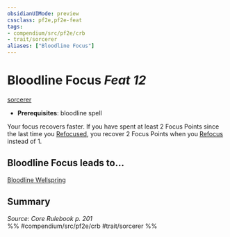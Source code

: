 ```yaml
---
obsidianUIMode: preview
cssclass: pf2e,pf2e-feat
tags:
- compendium/src/pf2e/crb
- trait/sorcerer
aliases: ["Bloodline Focus"]
---
```

# Bloodline Focus  *Feat 12*  
[sorcerer](Reference/Rules/Traits/sorcerer.md "Sorcerer Class Trait")  

- **Prerequisites**: bloodline spell

Your focus recovers faster. If you have spent at least 2 Focus Points since the last time you [Refocused](refocus.md), you recover 2 Focus Points when you [Refocus](refocus.md) instead of 1.

## Bloodline Focus leads to...

[Bloodline Wellspring](bloodline-wellspring.md)

## Summary

*Source: Core Rulebook p. 201*  
%% #compendium/src/pf2e/crb #trait/sorcerer %%